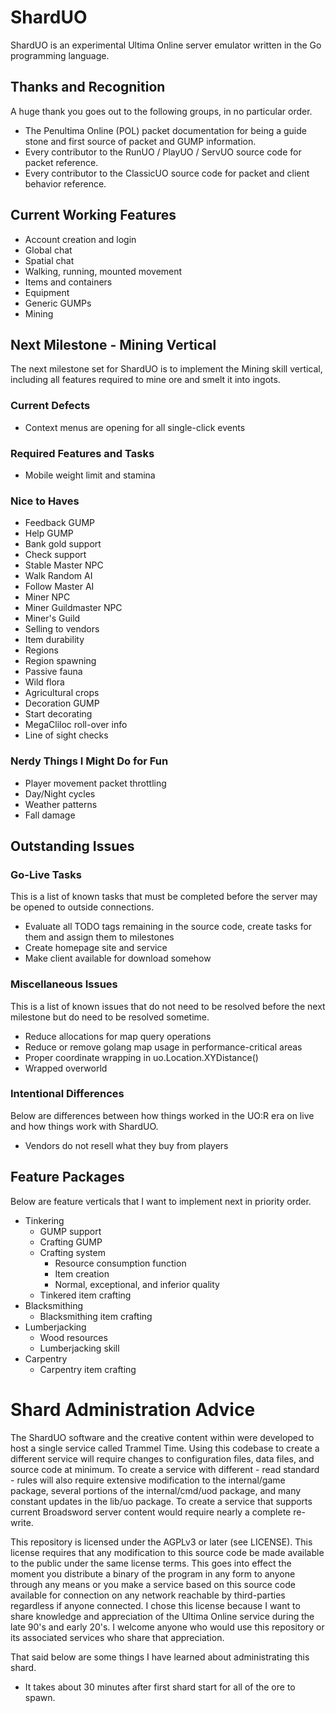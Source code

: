 # ShardUO #
ShardUO is an experimental Ultima Online server emulator written in the Go
programming language.

## Thanks and Recognition ##
A huge thank you goes out to the following groups, in no particular order.

* The Penultima Online (POL) packet documentation for being a guide stone and
  first source of packet and GUMP information.
* Every contributor to the RunUO / PlayUO / ServUO source code for packet
  reference.
* Every contributor to the ClassicUO source code for packet and client behavior
  reference.

## Current Working Features ##
* Account creation and login
* Global chat
* Spatial chat
* Walking, running, mounted movement
* Items and containers
* Equipment
* Generic GUMPs
* Mining

## Next Milestone - Mining Vertical ##
The next milestone set for ShardUO is to implement the Mining skill vertical,
including all features required to mine ore and smelt it into ingots.

### Current Defects ###
* Context menus are opening for all single-click events

### Required Features and Tasks ###
* Mobile weight limit and stamina

### Nice to Haves ###
* Feedback GUMP
* Help GUMP
* Bank gold support
* Check support
* Stable Master NPC
* Walk Random AI
* Follow Master AI
* Miner NPC
* Miner Guildmaster NPC
* Miner's Guild
* Selling to vendors
* Item durability
* Regions
* Region spawning
* Passive fauna
* Wild flora
* Agricultural crops
* Decoration GUMP
* Start decorating
* MegaCliloc roll-over info
* Line of sight checks

### Nerdy Things I Might Do for Fun ###
* Player movement packet throttling
* Day/Night cycles
* Weather patterns
* Fall damage

## Outstanding Issues ##

### Go-Live Tasks ###
This is a list of known tasks that must be completed before the server may be
opened to outside connections.

* Evaluate all TODO tags remaining in the source code, create tasks for them and assign them to milestones
* Create homepage site and service
* Make client available for download somehow

### Miscellaneous Issues ###
This is a list of known issues that do not need to be resolved before the next
milestone but do need to be resolved sometime.

* Reduce allocations for map query operations
* Reduce or remove golang map usage in performance-critical areas
* Proper coordinate wrapping in uo.Location.XYDistance()
* Wrapped overworld

### Intentional Differences ###
Below are differences between how things worked in the UO:R era on live and how
things work with ShardUO.

* Vendors do not resell what they buy from players

## Feature Packages ##
Below are feature verticals that I want to implement next in priority order.

* Tinkering
  * GUMP support
  * Crafting GUMP
  * Crafting system
    * Resource consumption function
    * Item creation
    * Normal, exceptional, and inferior quality
  * Tinkered item crafting
* Blacksmithing
  * Blacksmithing item crafting
* Lumberjacking
  * Wood resources
  * Lumberjacking skill
* Carpentry
  * Carpentry item crafting

# Shard Administration Advice #
The ShardUO software and the creative content within were developed to host a
single service called Trammel Time. Using this codebase to create a different
service will require changes to configuration files, data files, and source
code at minimum. To create a service with different - read standard - rules will
also require extensive modification to the internal/game package, several
portions of the internal/cmd/uod package, and many constant updates in the
lib/uo package. To create a service that supports current Broadsword server
content would require nearly a complete re-write.

This repository is licensed under the AGPLv3 or later (see LICENSE). This
license requires that any modification to this source code be made available to
the public under the same license terms. This goes into effect the moment you
distribute a binary of the program in any form to anyone through any means or
you make a service based on this source code available for connection on any
network reachable by third-parties regardless if anyone connected. I chose this
license because I want to share knowledge and appreciation of the Ultima Online
service during the late 90's and early 20's. I welcome anyone who would use this
repository or its associated services who share that appreciation.

That said below are some things I have learned about administrating this shard.

* It takes about 30 minutes after first shard start for all of the ore to spawn.
